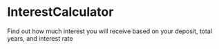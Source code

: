 # InterestCalculator
Find out how much interest you will receive based on your deposit, total years, and interest rate
